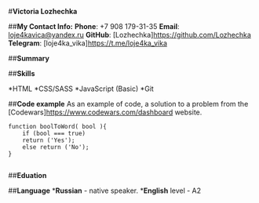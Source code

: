 #__Victoria Lozhechka__

##__My Contact Info:__
__Phone__: +7 908 179-31-35
__Email__: loje4kavica@yandex.ru
__GitHub__: [Lozhechka]https://github.com/Lozhechka
__Telegram__: [loje4ka_vika]https://t.me/loje4ka_vika

##__Summary__

##__Skills__

*HTML
*CSS/SASS
*JavaScript (Basic)
*Git

##__Code example__
As an example of code, a solution to a problem from the [Codewars]https://www.codewars.com/dashboard website.
```
function boolToWord( bool ){
    if (bool === true)
    return ('Yes');
    else return ('No');
}


```
##__Eduation__

##__Language__
*__Russian__ - native speaker.
*__English__ level - A2